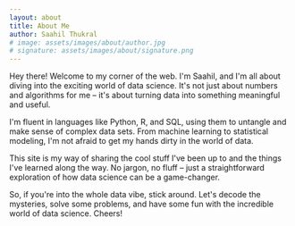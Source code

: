 ```yaml
---
layout: about
title: About Me
author: Saahil Thukral
# image: assets/images/about/author.jpg
# signature: assets/images/about/signature.png
---
```


Hey there! Welcome to my corner of the web. I'm Saahil, and I'm all about diving into the exciting world of data science. It's not just about numbers and algorithms for me – it's about turning data into something meaningful and useful.

I'm fluent in languages like Python, R, and SQL, using them to untangle and make sense of complex data sets. From machine learning to statistical modeling, I'm not afraid to get my hands dirty in the world of data.

This site is my way of sharing the cool stuff I've been up to and the things I've learned along the way. No jargon, no fluff – just a straightforward exploration of how data science can be a game-changer.

So, if you're into the whole data vibe, stick around. Let's decode the mysteries, solve some problems, and have some fun with the incredible world of data science. Cheers!